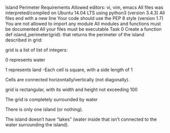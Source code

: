 Island Perimeter
Requirements
Allowed editors: vi, vim, emacs
All files was interpreted/compiled on Ubuntu 14.04 LTS using python3 (version 3.4.3)
All files end with a new line
Your code should use the PEP 8 style (version 1.7)
You are not allowed to import any module
All modules and functions must be documented
All your files must be executable
Task 0
Create a function def island_perimeter(grid): that returns the perimeter of the island described in grid:

grid is a list of list of integers:

0 represents water

1 represents land -Each cell is square, with a side length of 1

Cells are connected horizontally/vertically (not diagonally).

grid is rectangular, with its width and height not exceeding 100

The grid is completely surrounded by water

There is only one island (or nothing).

The island doesn’t have “lakes” (water inside that isn’t connected to the water surrounding the island).
